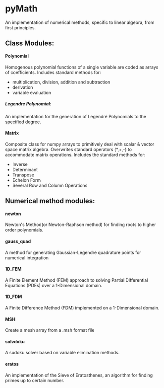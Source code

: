 # pyMath
An implementation of numerical methods, specific to linear algebra, from first principles.

## Class Modules:
[//]: =========================

#### Polynomial
Homogenous polynomial functions of a single variable are coded as arrays of coefficients. 
Includes standard methods for:
  - multiplication, division, addition and subtraction
  - derivation
  - variable evaluation

##### Legendre Polynomial:
An implementation for the generation of Legendré Polynomials to the specified degree.

#### Matrix
Composite class for numpy arrays to primitively deal with scalar & vector space matrix algebra.
Overwrites standard operators (*,+,-) to accommodate matrix operations.
Includes the standard methods for:
  - Inverse
  - Determinant
  - Transpose
  - Echelon Form
  - Several Row and Column Operations


## Numerical method modules:
[//]: ==========================

#### newton
Newton's Method(or Newton-Raphson method) for finding roots to higher order polynomials.

#### gauss_quad 
A method for generating Gaussian-Legendre quadrature points for numerical integration

#### 1D_FEM 
A Finite Element Method (FEM) approach to solving Partial Differential Equations (PDEs) over a 1-Dimensional domain.

#### 1D_FDM
A Finite Difference Method (FDM) implemented on a 1-Dimensional domain.

#### MSH 
Create a mesh array from a .msh format file

#### solvdoku 
A sudoku solver based on variable elimination methods.

#### eratos 
An implementation of the Sieve of Eratosthenes, an algorithm for finding primes up to certain number.
